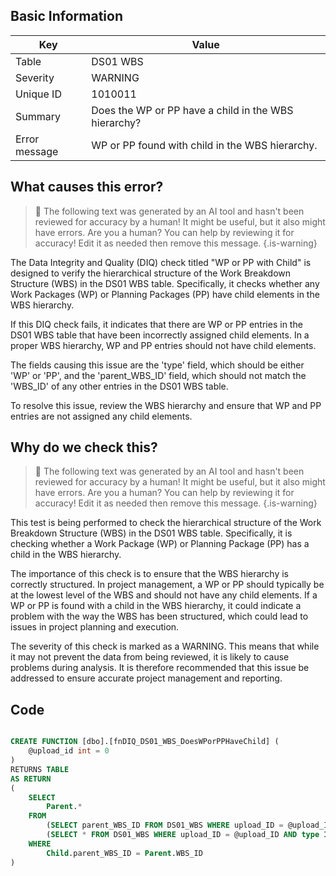 ## Basic Information
| Key         | Value          |
|-------------|----------------|
| Table       | DS01 WBS |
| Severity    | WARNING |
| Unique ID   | 1010011   |
| Summary     | Does the WP or PP have a child in the WBS hierarchy? |
| Error message | WP or PP found with child in the WBS hierarchy. |

## What causes this error?

> :robot: The following text was generated by an AI tool and hasn't been reviewed for accuracy by a human! It might be useful, but it also might have errors. Are you a human? You can help by reviewing it for accuracy! Edit it as needed then remove this message.
{.is-warning}

The Data Integrity and Quality (DIQ) check titled "WP or PP with Child" is designed to verify the hierarchical structure of the Work Breakdown Structure (WBS) in the DS01 WBS table. Specifically, it checks whether any Work Packages (WP) or Planning Packages (PP) have child elements in the WBS hierarchy.

If this DIQ check fails, it indicates that there are WP or PP entries in the DS01 WBS table that have been incorrectly assigned child elements. In a proper WBS hierarchy, WP and PP entries should not have child elements. 

The fields causing this issue are the 'type' field, which should be either 'WP' or 'PP', and the 'parent_WBS_ID' field, which should not match the 'WBS_ID' of any other entries in the DS01 WBS table. 

To resolve this issue, review the WBS hierarchy and ensure that WP and PP entries are not assigned any child elements.
## Why do we check this?

> :robot: The following text was generated by an AI tool and hasn't been reviewed for accuracy by a human! It might be useful, but it also might have errors. Are you a human? You can help by reviewing it for accuracy! Edit it as needed then remove this message.
{.is-warning}

This test is being performed to check the hierarchical structure of the Work Breakdown Structure (WBS) in the DS01 WBS table. Specifically, it is checking whether a Work Package (WP) or Planning Package (PP) has a child in the WBS hierarchy. 

The importance of this check is to ensure that the WBS hierarchy is correctly structured. In project management, a WP or PP should typically be at the lowest level of the WBS and should not have any child elements. If a WP or PP is found with a child in the WBS hierarchy, it could indicate a problem with the way the WBS has been structured, which could lead to issues in project planning and execution.

The severity of this check is marked as a WARNING. This means that while it may not prevent the data from being reviewed, it is likely to cause problems during analysis. It is therefore recommended that this issue be addressed to ensure accurate project management and reporting.
## Code

```sql

CREATE FUNCTION [dbo].[fnDIQ_DS01_WBS_DoesWPorPPHaveChild] (
	@upload_id int = 0
)
RETURNS TABLE
AS RETURN
(
	SELECT 
		Parent.*
	FROM
		(SELECT parent_WBS_ID FROM DS01_WBS WHERE upload_ID = @upload_ID) as Child, -- children
		(SELECT * FROM DS01_WBS WHERE upload_ID = @upload_ID AND type IN ('WP','PP')) as Parent -- parents of type WP/PP
	WHERE
		Child.parent_WBS_ID = Parent.WBS_ID
)
```
